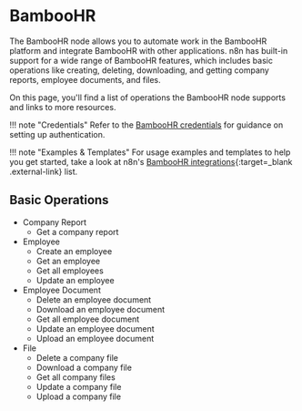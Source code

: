 # BambooHR

The BambooHR node allows you to automate work in the BambooHR platform and integrate BambooHR with other applications. n8n has built-in support for a wide range of BambooHR features, which includes basic operations like creating, deleting, downloading, and getting company reports, employee documents, and files.

On this page, you'll find a list of operations the BambooHR node supports and links to more resources.

!!! note "Credentials"
   Refer to the [BambooHR credentials](https://docs.n8n.io/integrations/builtin/credentials/bamboohr/) for guidance on setting up authentication. 

!!! note "Examples & Templates"
   For usage examples and templates to help you get started, take a look at n8n's [BambooHR integrations](https://n8n.io/integrations/bamboohr/){:target=_blank .external-link} list.


## Basic Operations

* Company Report
    * Get a company report
* Employee
    * Create an employee
    * Get an employee
    * Get all employees
    * Update an employee
* Employee Document
    * Delete an employee document
    * Download an employee document
    * Get all employee document
    * Update an employee document
    * Upload an employee document
* File
    * Delete a company file
    * Download a company file
    * Get all company files
    * Update a company file
    * Upload a company file
